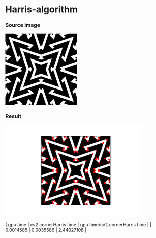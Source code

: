 # Harris-algorithm
### Source image
![alt tag](https://github.com/matyusha/Harris-algorithm/blob/main/input.png "Source image")​

### Result
![alt tag](https://github.com/matyusha/Harris-algorithm/blob/main/output.png "Result image")​

| gpu time  | cv2.cornerHarris time | gpu time/cv2.cornerHarris time |
| 0.0014585 |     0.0035586         |           2.44027108           |
